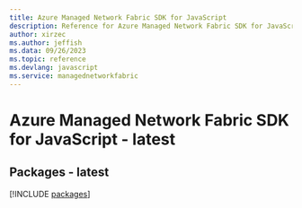 ```yaml
---
title: Azure Managed Network Fabric SDK for JavaScript
description: Reference for Azure Managed Network Fabric SDK for JavaScript
author: xirzec
ms.author: jeffish
ms.data: 09/26/2023
ms.topic: reference
ms.devlang: javascript
ms.service: managednetworkfabric
---
```

# Azure Managed Network Fabric SDK for JavaScript - latest
## Packages - latest
[!INCLUDE [packages](managed-network-fabric-index.md)]